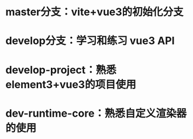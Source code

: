 <!--
 * @Author: Hongzf
 * @Date: 2022-10-10 15:15:56
 * @LastEditors: Hongzf
 * @LastEditTime: 2022-10-10 15:27:43
 * @Description: 
-->
# master分支：vite+vue3的初始化分支
# develop分支：学习和练习 vue3 API
# develop-project：熟悉element3+vue3的项目使用
# dev-runtime-core：熟悉自定义渲染器的使用
